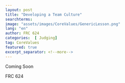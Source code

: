 ```yaml
---
layout: post
title: "Developing a Team Culture"
searchterms:
image: "assets/images/CoreValues/GenericLesson.png"
lang: "en"
author: FRC 624
categories:  [ Judging]
tag: CoreValues
featured: true
excerpt_separator: <!--more-->
---
```


Coming Soon

FRC 624
